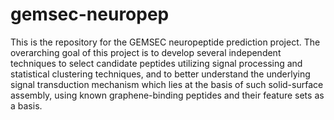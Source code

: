 # gemsec-neuropep
This is the repository for the GEMSEC neuropeptide prediction project. The overarching goal of this project is to develop several independent techniques to select candidate peptides utilizing signal processing and statistical clustering techniques, and to better understand the underlying signal transduction mechanism which lies at the basis of such solid-surface assembly, using known graphene-binding peptides and their feature sets as a basis.
